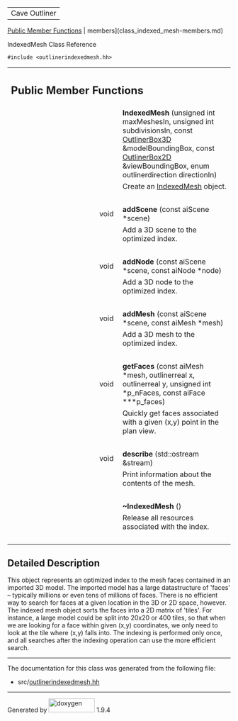 <table data-cellspacing="0" data-cellpadding="0">
<colgroup>
<col style="width: 100%" />
</colgroup>
<tbody>
<tr id="projectrow" class="odd">
<td id="projectalign"><div id="projectname">
Cave Outliner
</div></td>
</tr>
</tbody>
</table>

[Public Member Functions](#pub-methods) | 
members](class_indexed_mesh-members.md)

IndexedMesh Class Reference

`#include <outlinerindexedmesh.hh>`

<table class="memberdecls">
<colgroup>
<col style="width: 50%" />
<col style="width: 50%" />
</colgroup>
<tbody>
<tr class="odd heading">
<td colspan="2"><h2 id="public-member-functions"
class="groupheader"><span id="pub-methods"></span> Public Member
Functions</h2></td>
</tr>
<tr class="even memitem:ab8c2853a96f3f2d43949575fcb5516b2">
<td class="memItemLeft" style="text-align: right;"
data-valign="top"><span id="ab8c2853a96f3f2d43949575fcb5516b2"></span>
 </td>
<td class="memItemRight"
data-valign="bottom"><strong>IndexedMesh</strong> (unsigned int
maxMeshesIn, unsigned int subdivisionsIn, const <a
href="https://github.com/jariarkko/cave-outliner/blob/master/doc/software/class_outliner_box3_d.md" class="el">OutlinerBox3D</a>
&amp;modelBoundingBox, const <a href="https://github.com/jariarkko/cave-outliner/blob/master/doc/software/class_outliner_box2_d.md"
class="el">OutlinerBox2D</a> &amp;viewBoundingBox, enum
outlinerdirection directionIn)</td>
</tr>
<tr class="odd memdesc:ab8c2853a96f3f2d43949575fcb5516b2">
<td class="mdescLeft"> </td>
<td class="mdescRight">Create an <a href="https://github.com/jariarkko/cave-outliner/blob/master/doc/software/class_indexed_mesh.md"
class="el">IndexedMesh</a> object.<br />
</td>
</tr>
<tr class="even separator:ab8c2853a96f3f2d43949575fcb5516b2">
<td colspan="2" class="memSeparator"> </td>
</tr>
<tr class="odd memitem:a925eb3e8be2a23948b1a89cf0e84e741">
<td class="memItemLeft" style="text-align: right;"
data-valign="top"><span id="a925eb3e8be2a23948b1a89cf0e84e741"></span>
void </td>
<td class="memItemRight" data-valign="bottom"><strong>addScene</strong>
(const aiScene *scene)</td>
</tr>
<tr class="even memdesc:a925eb3e8be2a23948b1a89cf0e84e741">
<td class="mdescLeft"> </td>
<td class="mdescRight">Add a 3D scene to the optimized index.<br />
</td>
</tr>
<tr class="odd separator:a925eb3e8be2a23948b1a89cf0e84e741">
<td colspan="2" class="memSeparator"> </td>
</tr>
<tr class="even memitem:a87bf0125708b666b0e981bd97ecf1b4a">
<td class="memItemLeft" style="text-align: right;"
data-valign="top"><span id="a87bf0125708b666b0e981bd97ecf1b4a"></span>
void </td>
<td class="memItemRight" data-valign="bottom"><strong>addNode</strong>
(const aiScene *scene, const aiNode *node)</td>
</tr>
<tr class="odd memdesc:a87bf0125708b666b0e981bd97ecf1b4a">
<td class="mdescLeft"> </td>
<td class="mdescRight">Add a 3D node to the optimized index.<br />
</td>
</tr>
<tr class="even separator:a87bf0125708b666b0e981bd97ecf1b4a">
<td colspan="2" class="memSeparator"> </td>
</tr>
<tr class="odd memitem:a62435349e69af952634e805827d56576">
<td class="memItemLeft" style="text-align: right;"
data-valign="top"><span id="a62435349e69af952634e805827d56576"></span>
void </td>
<td class="memItemRight" data-valign="bottom"><strong>addMesh</strong>
(const aiScene *scene, const aiMesh *mesh)</td>
</tr>
<tr class="even memdesc:a62435349e69af952634e805827d56576">
<td class="mdescLeft"> </td>
<td class="mdescRight">Add a 3D mesh to the optimized index.<br />
</td>
</tr>
<tr class="odd separator:a62435349e69af952634e805827d56576">
<td colspan="2" class="memSeparator"> </td>
</tr>
<tr class="even memitem:aea51fdc366f822252850da1f8b6036ea">
<td class="memItemLeft" style="text-align: right;"
data-valign="top"><span id="aea51fdc366f822252850da1f8b6036ea"></span>
void </td>
<td class="memItemRight" data-valign="bottom"><strong>getFaces</strong>
(const aiMesh *mesh, outlinerreal x, outlinerreal y, unsigned int
*p_nFaces, const aiFace ***p_faces)</td>
</tr>
<tr class="odd memdesc:aea51fdc366f822252850da1f8b6036ea">
<td class="mdescLeft"> </td>
<td class="mdescRight">Quickly get faces associated with a given (x,y)
point in the plan view.<br />
</td>
</tr>
<tr class="even separator:aea51fdc366f822252850da1f8b6036ea">
<td colspan="2" class="memSeparator"> </td>
</tr>
<tr class="odd memitem:a7aae3815523f0b5f802250eb6acb0d95">
<td class="memItemLeft" style="text-align: right;"
data-valign="top"><span id="a7aae3815523f0b5f802250eb6acb0d95"></span>
void </td>
<td class="memItemRight" data-valign="bottom"><strong>describe</strong>
(std::ostream &amp;stream)</td>
</tr>
<tr class="even memdesc:a7aae3815523f0b5f802250eb6acb0d95">
<td class="mdescLeft"> </td>
<td class="mdescRight">Print information about the contents of the
mesh.<br />
</td>
</tr>
<tr class="odd separator:a7aae3815523f0b5f802250eb6acb0d95">
<td colspan="2" class="memSeparator"> </td>
</tr>
<tr class="even memitem:af5f57e4b27dc9e76e7fcdcec9edb2bbc">
<td class="memItemLeft" style="text-align: right;"
data-valign="top"><span id="af5f57e4b27dc9e76e7fcdcec9edb2bbc"></span>
 </td>
<td class="memItemRight"
data-valign="bottom"><strong>~IndexedMesh</strong> ()</td>
</tr>
<tr class="odd memdesc:af5f57e4b27dc9e76e7fcdcec9edb2bbc">
<td class="mdescLeft"> </td>
<td class="mdescRight">Release all resources associated with the
index.<br />
</td>
</tr>
<tr class="even separator:af5f57e4b27dc9e76e7fcdcec9edb2bbc">
<td colspan="2" class="memSeparator"> </td>
</tr>
</tbody>
</table>

<span id="details"></span>

## Detailed Description

This object represents an optimized index to the mesh faces contained in
an imported 3D model. The imported model has a large datastructure of
'faces' – typically millions or even tens of millions of faces. There is
no efficient way to search for faces at a given location in the 3D or 2D
space, however. The indexed mesh object sorts the faces into a 2D matrix
of 'tiles'. For instance, a large model could be split into 20x20 or 400
tiles, so that when we are looking for a face within given (x,y)
coordinates, we only need to look at the tile where (x,y) falls into.
The indexing is performed only once, and all searches after the indexing
operation can use the more efficient search.

------------------------------------------------------------------------

The documentation for this class was generated from the following file:

-   src/<a href="outlinerindexedmesh_8hh_source.md"
    class="el">outlinerindexedmesh.hh</a>

------------------------------------------------------------------------

<span class="small">Generated
by [<img src="doxygen.svg" class="footer" width="104" height="31"
alt="doxygen" />](https://www.doxygen.org/index.md) 1.9.4</span>

